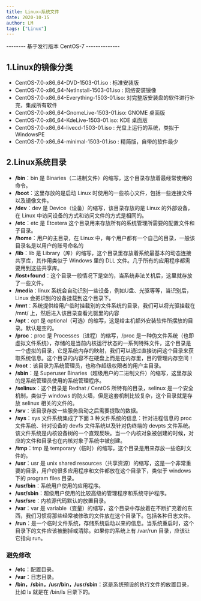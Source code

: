 ```yaml
---
title: Linux—系统文件
date: 2020-10-15
author: LM
tags: ["Linux"]
---
```


-------- 基于发行版本 CentOS-7 --------------

## 1.Linux的镜像分类

- CentOS-7.0-x86_64-DVD-1503-01.iso : 标准安装版
- CentOS-7.0-x86_64-NetInstall-1503-01.iso : 网络安装镜像
- CentOS-7.0-x86_64-Everything-1503-01.iso: 对完整版安装盘的软件进行补充，集成所有软件
- CentOS-7.0-x86_64-GnomeLive-1503-01.iso: GNOME 桌面版
- CentOS-7.0-x86_64-KdeLive-1503-01.iso: KDE 桌面版
- CentOS-7.0-x86_64-livecd-1503-01.iso : 光盘上运行的系统，类拟于 WindowsPE
- CentOS-7.0-x86_64-minimal-1503-01.iso : 精简版，自带的软件最少

## 2.Linux系统目录

- **/bin**：bin 是 Binaries（二进制文件）的缩写，这个目录存放着最经常使用的命令。
- **/boot**：这里存放的是启动 Linux 时使用的一些核心文件，包括一些连接文件以及镜像文件。
- **/dev**：dev 是 Device（设备）的缩写，该目录存放的是 Linux 的外部设备，在 Linux 中访问设备的方式和访问文件的方式是相同的。
- **/etc**：etc 是 Etcetera 这个目录用来存放所有的系统管理所需要的配置文件和子目录。
- **/home**：用户的主目录，在 Linux 中，每个用户都有一个自己的目录，一般该目录名是以用户的账号命名的
- **/lib**：lib 是 Library（库）的缩写，这个目录里存放着系统最基本的动态连接共享库，其作用类似于 Windows 里的 DLL 文件。几乎所有的应用程序都需要用到这些共享库。
- **/lost+found**：这个目录一般情况下是空的，当系统非法关机后，这里就存放了一些文件。
- **/media**：linux 系统会自动识别一些设备，例如U盘、光驱等等，当识别后，Linux 会把识别的设备挂载到这个目录下。
- **/mnt**：系统提供给用户临时挂载别的文件系统的目录，我们可以将光驱挂载在 /mnt/ 上，然后进入该目录查看光驱里的内容
- **/opt**：opt 是 optional（可选）的缩写，这是给主机额外安装软件所摆放的目录。默认是空的。
- **/proc**：proc 是 Processes（进程）的缩写，/proc 是一种伪文件系统（也即虚拟文件系统），存储的是当前内核运行状态的一系列特殊文件，这个目录是一个虚拟的目录，它是系统内存的映射，我们可以通过直接访问这个目录来获取系统信息。这个目录的内容不在硬盘上而是在内存里，目的管理内存空间！
- **/root**：该目录为系统管理员，也称作超级权限者的用户主目录。
- **/sbin**：是 Superuser Binaries（超级用户的二进制文件）的缩写，这里存放的是系统管理员使用的系统管理程序。
- **/selinux**：这个目录是 Redhat / CentOS 所特有的目录，selinux 是一个安全机制，类似于 windows 的防火墙，但是这套机制比较复杂，这个目录就是存放 selinux 相关的文件的。
- **/srv**：该目录存放一些服务启动之后需要提取的数据。
- **/sys**：sys 文件系统集成了下面 3 种文件系统的信息：针对进程信息的 proc 文件系统、针对设备的 devfs 文件系统以及针对伪终端的 devpts 文件系统。该文件系统是内核设备树的一个直观反映。当一个内核对象被创建的时候，对应的文件和目录也在内核对象子系统中被创建。
- **/tmp**：tmp 是 temporary（临时）的缩写，这个目录是用来存放一些临时文件的。
- **/usr**：usr 是 unix shared resources（共享资源）的缩写，这是一个非常重要的目录，用户的很多应用程序和文件都放在这个目录下，类似于 windows 下的 program files 目录。
- **/usr/bin**：系统用户使用的应用程序。
- **/usr/sbin**：超级用户使用的比较高级的管理程序和系统守护程序。
- **/usr/src**：内核源代码默认的放置目录。
- **/var**：var 是 variable（变量）的缩写，这个目录中存放着在不断扩充着的东西，我们习惯将那些经常被修改的文件放在这个目录下。包括各种日志文件。
- **/run**：是一个临时文件系统，存储系统启动以来的信息。当系统重启时，这个目录下的文件应该被删掉或清除。如果你的系统上有 /var/run 目录，应该让它指向 run。

### 避免修改

- **/etc**：配置目录。
- **/var**：日志目录。
- **/bin，/sbin，/usr/bin，/usr/sbin**：这是系统预设的执行文件的放置目录，比如 ls 就是在 /bin/ls 目录下的。

